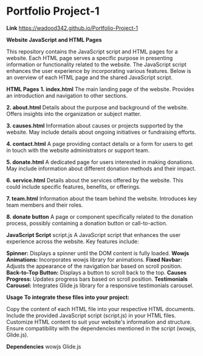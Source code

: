 # Portfolio Project-1

 **Link**
https://wadood342.github.io/Portfolio-Project-1 

**Website JavaScript and HTML Pages**

This repository contains the JavaScript script and HTML pages for a website. Each HTML page serves a specific purpose in presenting information or functionality related to the website. The JavaScript script enhances the user experience by incorporating various features. Below is an overview of each HTML page and the shared JavaScript script.

**HTML Pages**
**1. index.html**
The main landing page of the website. Provides an introduction and navigation to other sections.

**2. about.html**
Details about the purpose and background of the website. Offers insights into the organization or subject matter.

**3. causes.html**
Information about causes or projects supported by the website. May include details about ongoing initiatives or fundraising efforts.

**4. contact.html**
A page providing contact details or a form for users to get in touch with the website administrators or support team.

**5. donate.html**
A dedicated page for users interested in making donations. May include information about different donation methods and their impact.

**6. service.html**
Details about the services offered by the website. This could include specific features, benefits, or offerings.

**7. team.html**
Information about the team behind the website. Introduces key team members and their roles.

**8. donate button**
A page or component specifically related to the donation process, possibly containing a donation button or call-to-action.

**JavaScript Script**
script.js
A JavaScript script that enhances the user experience across the website. Key features include:

**Spinner:** Displays a spinner until the DOM content is fully loaded.
**Wowjs Animations:** Incorporates wowjs library for animations.
**Fixed Navbar:** Adjusts the appearance of the navigation bar based on scroll position.
**Back-to-Top Button:** Displays a button to scroll back to the top.
**Causes Progress:** Updates progress bars based on scroll position.
**Testimonials Carousel:** Integrates Glide.js library for a responsive testimonials carousel.

**Usage**
**To integrate these files into your project:**

Copy the content of each HTML file into your respective HTML documents.
Include the provided JavaScript script (script.js) in your HTML files.
Customize HTML content to suit your website's information and structure.
Ensure compatibility with the dependencies mentioned in the script (wowjs, Glide.js).


**Dependencies**
wowjs
Glide.js








 
